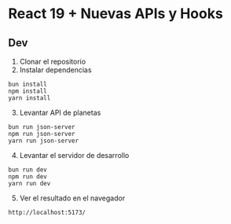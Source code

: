 # React 19 + Nuevas APIs y Hooks

## Dev

1. Clonar el repositorio
2. Instalar dependencias

```
bun install
npm install
yarn install
```

3. Levantar API de planetas

```
bun run json-server
npm run json-server
yarn run json-server
```

4. Levantar el servidor de desarrollo

```
bun run dev
npm run dev
yarn run dev
```

5. Ver el resultado en el navegador

```
http://localhost:5173/
```
